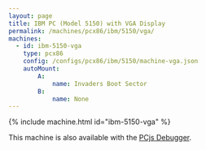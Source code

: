 ```yaml
---
layout: page
title: IBM PC (Model 5150) with VGA Display
permalink: /machines/pcx86/ibm/5150/vga/
machines:
  - id: ibm-5150-vga
    type: pcx86
    config: /configs/pcx86/ibm/5150/machine-vga.json
    autoMount:
        A:
            name: Invaders Boot Sector
        B:
            name: None
---
```


{% include machine.html id="ibm-5150-vga" %}

This machine is also available with the <a href="debugger/" onclick="pcjsOnClick(this)">PCjs Debugger</a>.
